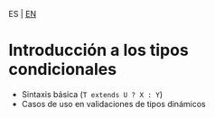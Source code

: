 <!-- MULTILANGUAJE MENU START -->
ES | [EN](https://lckpig.gitbook.io/practical-dev-handbook/typescript/conditional-mapped-types/introduction)
<!-- MULTILANGUAJE MENU END -->

# Introducción a los tipos condicionales

- Sintaxis básica (`T extends U ? X : Y`)
- Casos de uso en validaciones de tipos dinámicos 